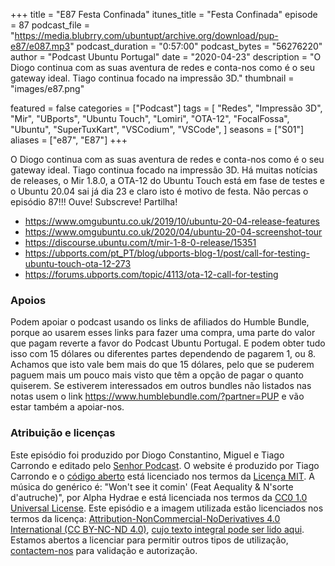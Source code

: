 +++
title = "E87 Festa Confinada"
itunes_title = "Festa Confinada"
episode = 87
podcast_file = "https://media.blubrry.com/ubuntupt/archive.org/download/pup-e87/e087.mp3"
podcast_duration = "0:57:00"
podcast_bytes = "56276220"
author = "Podcast Ubuntu Portugal"
date = "2020-04-23"
description = "O Diogo continua com as suas aventura de redes e conta-nos como é o seu gateway ideal. Tiago continua focado na impressão 3D."
thumbnail = "images/e87.png"

featured = false
categories = ["Podcast"]
tags = [
  "Redes",
  "Impressão 3D",
  "Mir",
  "UBports",
  "Ubuntu Touch",
  "Lomiri",
  "OTA-12",
  "FocalFossa",
  "Ubuntu",
  "SuperTuxKart",
  "VSCodium",
  "VSCode",
]
seasons = ["S01"]
aliases = ["e87", "E87"]
+++

O Diogo continua com as suas aventura de redes e conta-nos como é o seu gateway ideal. Tiago continua focado na impressão 3D.
Há muitas notícias de releases, o Mir 1.8.0, a OTA-12 do Ubuntu Touch está em fase de testes e o Ubuntu 20.04 sai já dia 23 e claro isto é motivo de festa. Não percas o episódio 87!!!
Ouve! Subscreve! Partilha!

* https://www.omgubuntu.co.uk/2019/10/ubuntu-20-04-release-features
* https://www.omgubuntu.co.uk/2020/04/ubuntu-20-04-screenshot-tour
* https://discourse.ubuntu.com/t/mir-1-8-0-release/15351
* https://ubports.com/pt_PT/blog/ubports-blog-1/post/call-for-testing-ubuntu-touch-ota-12-273
* https://forums.ubports.com/topic/4113/ota-12-call-for-testing


### Apoios
Podem apoiar o podcast usando os links de afiliados do Humble Bundle, porque ao usarem esses links para fazer uma compra, uma parte do valor que pagam reverte a favor do Podcast Ubuntu Portugal.
E podem obter tudo isso com 15 dólares ou diferentes partes dependendo de pagarem 1, ou 8.
Achamos que isto vale bem mais do que 15 dólares, pelo que se puderem paguem mais um pouco mais visto que têm a opção de pagar o quanto quiserem.
Se estiverem interessados em outros bundles não listados nas notas usem o link https://www.humblebundle.com/?partner=PUP e vão estar também a apoiar-nos.

### Atribuição e licenças
Este episódio foi produzido por Diogo Constantino, Miguel e Tiago Carrondo e editado pelo [Senhor Podcast](https://senhorpodcast.pt/).
O website é produzido por Tiago Carrondo e o [código aberto](https://gitlab.com/podcastubuntuportugal/website) está licenciado nos termos da [Licença MIT](https://gitlab.com/podcastubuntuportugal/website/main/LICENSE).
A música do genérico é: "Won't see it comin' (Feat Aequality & N'sorte d'autruche)", por Alpha Hydrae e está licenciada nos termos da [CC0 1.0 Universal License](https://creativecommons.org/publicdomain/zero/1.0/).
Este episódio e a imagem utilizada estão licenciados nos termos da licença: [Attribution-NonCommercial-NoDerivatives 4.0 International (CC BY-NC-ND 4.0)](https://creativecommons.org/licenses/by-nc-nd/4.0/), [cujo texto integral pode ser lido aqui](https://creativecommons.org/licenses/by-nc-nd/4.0/legalcode). Estamos abertos a licenciar para permitir outros tipos de utilização, [contactem-nos](https://podcastubuntuportugal.org/contactos) para validação e autorização.

